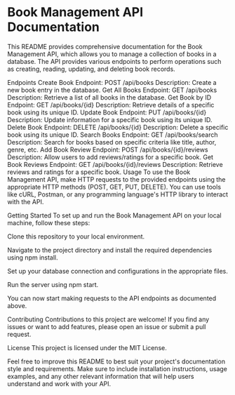 # Book Management API Documentation

This README provides comprehensive documentation for the Book Management API, which allows you to manage a collection of books in a database. The API provides various endpoints to perform operations such as creating, reading, updating, and deleting book records.

Endpoints
Create Book
Endpoint: POST /api/books
Description: Create a new book entry in the database.
Get All Books
Endpoint: GET /api/books
Description: Retrieve a list of all books in the database.
Get Book by ID
Endpoint: GET /api/books/{id}
Description: Retrieve details of a specific book using its unique ID.
Update Book 
Endpoint: PUT /api/books/{id} 
Description: Update information for a specific book  using its unique ID.
Delete Book
Endpoint: DELETE /api/books/{id}
Description: Delete a specific book using its unique ID.
Search Books
Endpoint: GET /api/books/search
Description: Search for books based on specific criteria like title, author, genre, etc.
Add Book Review
Endpoint: POST /api/books/{id}/reviews
Description: Allow users to add reviews/ratings for a specific book.
Get Book Reviews
Endpoint: GET /api/books/{id}/reviews
Description: Retrieve reviews and ratings for a specific book.
Usage
To use the Book Management API, make HTTP requests to the provided endpoints using the appropriate HTTP methods (POST, GET, PUT, DELETE). You can use tools like cURL, Postman, or any programming language's HTTP library to interact with the API.

Getting Started
To set up and run the Book Management API on your local machine, follow these steps:

Clone this repository to your local environment.

Navigate to the project directory and install the required dependencies using npm install.

Set up your database connection and configurations in the appropriate files.

Run the server using npm start.

You can now start making requests to the API endpoints as documented above.

Contributing
Contributions to this project are welcome! If you find any issues or want to add features, please open an issue or submit a pull request.

License
This project is licensed under the MIT License.

Feel free to improve this README to best suit your project's documentation style and requirements. Make sure to include installation instructions, usage examples, and any other relevant information that will help users understand and work with your API.

